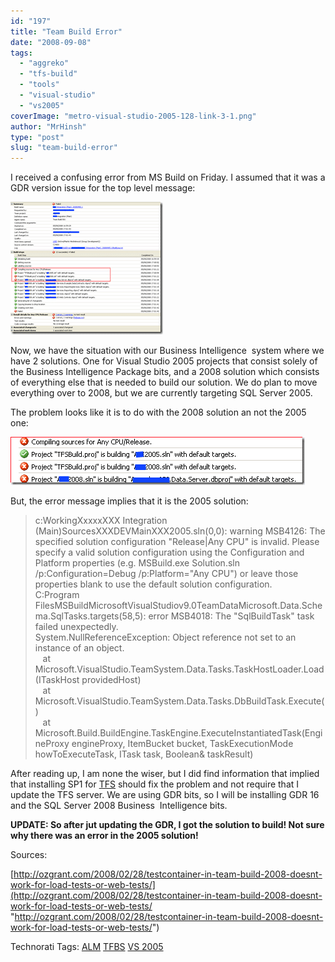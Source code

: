 ```yaml
---
id: "197"
title: "Team Build Error"
date: "2008-09-08"
tags: 
  - "aggreko"
  - "tfs-build"
  - "tools"
  - "visual-studio"
  - "vs2005"
coverImage: "metro-visual-studio-2005-128-link-3-1.png"
author: "MrHinsh"
type: "post"
slug: "team-build-error"
---
```


I received a confusing error from MS Build on Friday. I assumed that it was a GDR version issue for the top level message:

[![image](images/TeamBuildError_7CDD-image_thumb-2-3.png)](http://blog.hinshelwood.com/files/2011/05/GWB-WindowsLiveWriter-TeamBuildError_7CDD-image_2.png)

Now, we have the situation with our Business Intelligence  system where we have 2 solutions. One for Visual Studio 2005 projects that consist solely of the Business Intelligence Package bits, and a 2008 solution which consists of everything else that is needed to build our solution. We do plan to move everything over to 2008, but we are currently targeting SQL Server 2005.

The problem looks like it is to do with the 2008 solution an not the 2005 one:

[![image](images/TeamBuildError_7CDD-image_thumb_1-1-2.png)](http://blog.hinshelwood.com/files/2011/05/GWB-WindowsLiveWriter-TeamBuildError_7CDD-image_4.png) 

But, the error message implies that it is the 2005 solution:

> c:WorkingXxxxxXXX Integration (Main)SourcesXXXDEVMainXXX2005.sln(0,0): warning MSB4126: The specified solution configuration "Release|Any CPU" is invalid. Please specify a valid solution configuration using the Configuration and Platform properties (e.g. MSBuild.exe Solution.sln /p:Configuration=Debug /p:Platform="Any CPU") or leave those properties blank to use the default solution configuration.  
> C:Program FilesMSBuildMicrosoftVisualStudiov9.0TeamDataMicrosoft.Data.Schema.SqlTasks.targets(58,5): error MSB4018: The "SqlBuildTask" task failed unexpectedly.  
> System.NullReferenceException: Object reference not set to an instance of an object.  
>    at Microsoft.VisualStudio.TeamSystem.Data.Tasks.TaskHostLoader.Load(ITaskHost providedHost)  
>    at Microsoft.VisualStudio.TeamSystem.Data.Tasks.DbBuildTask.Execute()  
>    at Microsoft.Build.BuildEngine.TaskEngine.ExecuteInstantiatedTask(EngineProxy engineProxy, ItemBucket bucket, TaskExecutionMode howToExecuteTask, ITask task, Boolean& taskResult)

After reading up, I am none the wiser, but I did find information that implied that installing SP1 for [TFS](http://msdn2.microsoft.com/en-us/teamsystem/aa718934.aspx "Team Foundation Server") should fix the problem and not require that I update the TFS server. We are using GDR bits, so I will be installing GDR 16 and the SQL Server 2008 Business  Intelligence bits.

**UPDATE: So after jut updating the GDR, I got the solution to build! Not sure why there was an error in the 2005 solution!**

Sources:

[http://ozgrant.com/2008/02/28/testcontainer-in-team-build-2008-doesnt-work-for-load-tests-or-web-tests/](http://ozgrant.com/2008/02/28/testcontainer-in-team-build-2008-doesnt-work-for-load-tests-or-web-tests/ "http://ozgrant.com/2008/02/28/testcontainer-in-team-build-2008-doesnt-work-for-load-tests-or-web-tests/")

Technorati Tags: [ALM](http://technorati.com/tags/ALM) [TFBS](http://technorati.com/tags/TFBS) [VS 2005](http://technorati.com/tags/VS+2005)



